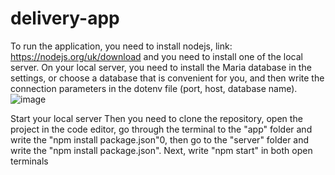 # delivery-app
To run the application, you need to install nodejs, link: https://nodejs.org/uk/download and you need to install one of the local server. On your local server, you need to install the Maria database in the settings, or choose a database that is convenient for you, and then write the connection parameters in the dotenv file (port, host, database name).
![image](https://github.com/zrvl/delivery-app/assets/80071770/2a8c83e8-0787-4e25-a6e5-516a06e690d8)

Start your local server
Then you need to clone the repository, open the project in the code editor, go through the terminal to the "app" folder and write the "npm install package.json"0, then go to the "server" folder and write the "npm install package.json".
Next, write "npm start" in both open terminals




